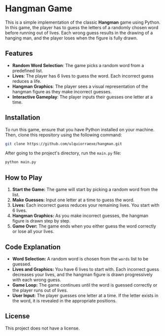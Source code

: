 # Hangman Game

This is a simple implementation of the classic **Hangman** game using Python. In this game, the player has to guess the letters of a randomly chosen word before running out of lives. Each wrong guess results in the drawing of a hanging man, and the player loses when the figure is fully drawn.

## Features

- **Random Word Selection**: The game picks a random word from a predefined list.
- **Lives**: The player has 6 lives to guess the word. Each incorrect guess reduces a life.
- **Hangman Graphics**: The player sees a visual representation of the hangman figure as they make incorrect guesses.
- **Interactive Gameplay**: The player inputs their guesses one letter at a time.

## Installation

To run this game, ensure that you have Python installed on your machine. Then, clone this repository using the following command:

```bash
git clone https://github.com/ulquiorraexe/hangman.git
```

After going to the project's directory, run the `main.py` file:

```bash
python main.py
```

## How to Play
  1. **Start the Game:** The game will start by picking a random word from the list.
  2. **Make Guesses:** Input one letter at a time to guess the word.
  3. **Lives:** Each incorrect guess reduces your remaining lives. You start with 6 lives.
  4. **Hangman Graphics:** As you make incorrect guesses, the hangman figure is drawn step by step.
  5. **Game Over:** The game ends when you either guess the word correctly or lose all your lives.

## Code Explanation 

  - **Word Selection:** A random word is chosen from the `words` list to be guessed.
  - **Lives and Graphics:** You have 6 lives to start with. Each incorrect guess decreases your lives, and the hangman figure is drawn progressively with each wrong guess.
  - **Game Loop:** The game continues until the word is guessed correctly or the player runs out of lives.
  - **User Input:** The player guesses one letter at a time. If the letter exists in the word, it is revealed in the appropriate positions.

## License 

This project does not have a license.
